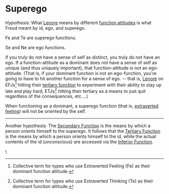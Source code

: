 # Superego

_Hypothesis:_ What [Lenore](../people-and-systems/lenore-thomson/) means by different [function attitudes](../fundamentals/function-attitude/) is what Freud meant by id, ego, and superego.

Fe and Te are superego functions.

Se and Ne are ego functions.

If you truly do not have a sense of self as distinct, you truly do not have an ego. If a function-attitude as a dominant does not have a sense of self as unique (and thus uniquely important), that function-attitude is not an ego-attitude. (That is, if your dominant function is not an ego-function, you're going to have to hit another function for a sense of ego. -- that is, [Lenore](../people-and-systems/lenore-thomson/) on EFJs[^1] hitting their [tertiary function](https://web.archive.org/web/20060627203321/http://greenlightwiki.com/lenore-exegesis/tertiary_function) to experiment with their ability to stay up late and play hard, ETJs[^2] hitting their tertiary as a means to just quit regardless of the consequences, etc....)

When functioning as a dominant, a superego function (that is, [extraverted feeling](https://web.archive.org/web/20060627203321/http://greenlightwiki.com/lenore-exegesis/extraverted_feeling)) will not be oriented by the self.

***

Another hypothesis: The [Secondary Function](../fundamentals/function-attitude/cognitive-stack/secondary-function/) is the means by which a person orients himself to the superego. It follows that the [Tertiary Function](https://web.archive.org/web/20060627203321/http://greenlightwiki.com/lenore-exegesis/Tertiary_Function) is the means by which a person orients himself to the id, while the actual contents of the id (unconscious) are accessed via the [Inferior Function](https://web.archive.org/web/20060627203321/http://greenlightwiki.com/lenore-exegesis/Inferior_Function).

\


[^1]: Collective term for types who use Extraverted Feeling (Fe) as their dominant function attitude.

[^2]: Collective term for types who use Extraverted Thinking (Te) as their dominant function attitude.
